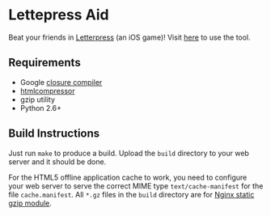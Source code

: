 Lettepress Aid
====

Beat your friends in [Letterpress][letterpress] (an iOS game)! Visit
[here][letterpressaid] to use the tool. 


Requirements
----

* Google [closure compiler][closure]
* [htmlcompressor][htmlcompressor]
* gzip utility
* Python 2.6+


Build Instructions
----

Just run `make` to produce a build. Upload the `build` directory to your web
server and it should be done. 

For the HTML5 offline application cache to work, you need to configure your web
server to serve the correct MIME type `text/cache-manifest` for the file
`cache.manifest`. All `*.gz` files in the `build` directory are for [Nginx
static gzip module][nginx-static-gzip]. 


[letterpress]: https://itunes.apple.com/us/app/letterpress-word-game/id526619424 "Letterpress"
[letterpressaid]: http://riobard.com/letterpressaid/ "Letterpress Aid"
[nginx-static-gzip]: http://wiki.nginx.org/HttpGzipStaticModule
[closure]: https://developers.google.com/closure/compiler/
[htmlcompressor]: http://code.google.com/p/htmlcompressor/
